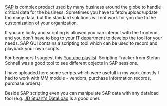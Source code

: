 [SAP](https://www.sap.com/index.html) is complex product used by many business around the globe to handle critical data for the business. 
Sometimes you have to fetch/upload/update too many data, but the standard solutions will not work for you due to the customization of your organization.

If you are lucky and scripting is allowed you can interact with the frontend, and you don't have to beg to your IT department to develop the tool for your needs.
SAP GUI contains a scripting tool which can be used to record and playback your own scripts.

For beginners I suggest this [Youtube playlist](https://www.youtube.com/watch?v=oPPhA14Pm-8&list=PLk9erb9HGsPh28DftWcP8BIXmBtu2wnsL).
Scripting Tracker from Stefan Schnell was a good tool to see different objects in SAP sessions.

I have uploaded here some scripts which were usefull in my work (mostly I had to work with MM module - vendors, purchase information records, purchase orders).

Beside SAP scripting even you can manipulate SAP data with any dataload tool (e.g. [JD Stuart's DataLoad](http://www.dataload.com/) is a good one). 
